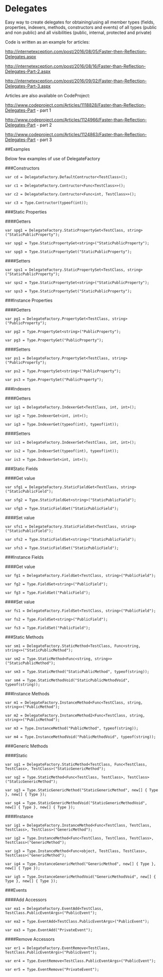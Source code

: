 # Delegates
Easy way to create delegates for obtaining/using all member types (fields, properties, indexers, methods, constructors and events) of all types (public and non public) and all visibilities (public, internal, protected and private)

Code is written as an example for articles:

http://internetexception.com/post/2016/08/05/Faster-then-Reflection-Delegates.aspx

http://internetexception.com/post/2016/08/16/Faster-than-Reflection-Delegates-Part-2.aspx

http://internetexception.com/post/2016/09/02/Faster-than-Reflection-Delegates-Part-3.aspx

Articles are also available on CodeProject:

http://www.codeproject.com/Articles/1118828/Faster-than-Reflection-Delegates-Part - part 1

http://www.codeproject.com/Articles/1124966/Faster-than-Reflection-Delegates-Part - part 2

http://www.codeproject.com/Articles/1124863/Faster-than-Reflection-Delegates-Part - part 3

##Examples

Below few examples of use of DelegateFactory

###Constructors

`var cd = DelegateFactory.DefaultContructor<TestClass>();`

`var c1 = DelegateFactory.Contructor<Func<TestClass>>();`

`var c2 = DelegateFactory.Contructor<Func<int, TestClass>>();`

`var c3 = Type.Contructor(typeof(int));`

###Static Properties

####Getters

`var spg1 = DelegateFactory.StaticPropertyGet<TestClass, string>("StaticPublicProperty");`

`var spg2 = Type.StaticPropertyGet<string>("StaticPublicProperty");`

`var spg3 = Type.StaticPropertyGet("StaticPublicProperty");`

####Setters

`var sps1 = DelegateFactory.StaticPropertySet<TestClass, string>("StaticPublicProperty");`

`var sps2 = Type.StaticPropertySet<string>("StaticPublicProperty");`

`var sps3 = Type.StaticPropertySet("StaticPublicProperty");`

###Instance Properties

####Getters

`var pg1 = DelegateFactory.PropertyGet<TestClass, string>("PublicProperty");`

`var pg2 = Type.PropertyGet<string>("PublicProperty");`

`var pg3 = Type.PropertyGet("PublicProperty");`

####Setters

`var ps1 = DelegateFactory.PropertySet<TestClass, string>("PublicProperty");`

`var ps2 = Type.PropertySet<string>("PublicProperty");`

`var ps3 = Type.PropertySet("PublicProperty");`

###Indexers

####Getters

`var ig1 = DelegateFactory.IndexerGet<TestClass, int, int>();`

`var ig2 = Type.IndexerGet<int, int>();`

`var ig3 = Type.IndexerGet(typeof(int), typeof(int));`

####Setters

`var is1 = DelegateFactory.IndexerSet<TestClass, int, int>();`

`var is2 = Type.IndexerSet(typeof(int), typeof(int));`

`var is3 = Type.IndexerSet<int, int>();`

###Static Fields

####Get value

`var sfg1 = DelegateFactory.StaticFieldGet<TestClass, string>("StaticPublicField");`

`var sfg2 = Type.StaticFieldGet<string>("StaticPublicField");`

`var sfg3 = Type.StaticFieldGet("StaticPublicField");`

####Set value

`var sfs1 = DelegateFactory.StaticFieldSet<TestClass, string>("StaticPublicField");`

`var sfs2 = Type.StaticFieldSet<string>("StaticPublicField");`

`var sfs3 = Type.StaticFieldSet("StaticPublicField");`

###Instance Fields

####Get value

`var fg1 = DelegateFactory.FieldGet<TestClass, string>("PublicField");`

`var fg2 = Type.FieldGet<string>("PublicField");`

`var fg3 = Type.FieldGet("PublicField");`

####Set value

`var fs1 = DelegateFactory.FieldSet<TestClass, string>("PublicField");`

`var fs2 = Type.FieldSet<string>("PublicField");`

`var fs3 = Type.FieldSet("PublicField");`

###Static Methods

`var sm1 = DelegateFactory.StaticMethod<TestClass, Func<string, string>>("StaticPublicMethod");`

`var sm2 = Type.StaticMethod<Func<string, string>>("StaticPublicMethod");`

`var sm3 = Type.StaticMethod("StaticPublicMethod", typeof(string));`

`var sm4 = Type.StaticMethodVoid("StaticPublicMethodVoid", typeof(string));`

###Instance Methods

`var m1 = DelegateFactory.InstanceMethod<Func<TestClass, string, string>>("PublicMethod");`

`var m2 = DelegateFactory.InstanceMethod2<Func<TestClass, string, string>>("PublicMethod");`

`var m3 = Type.InstanceMethod("PublicMethod", typeof(string));`

`var m4 = Type.InstanceMethodVoid("PublicMethodVoid", typeof(string));`

###Generic Methods

####Static

`var sg1 = DelegateFactory.StaticMethod<TestClass, Func<TestClass, TestClass>, TestClass>("StaticGenericMethod");`

`var sg2 = Type.StaticMethod<Func<TestClass, TestClass>, TestClass>("StaticGenericMethod");`

`var sg3 = Type.StaticGenericMethod("StaticGenericMethod", new[] { Type }, new[] { Type });`

`var sg4 = Type.StaticGenericMethodVoid("StaticGenericMethodVoid", new[] { Type }, new[] { Type });`

####Instance

`var ig1 = DelegateFactory.InstanceMethod<Func<TestClass, TestClass, TestClass>, TestClass>("GenericMethod");`

`var ig2 = Type.InstanceMethod<Func<TestClass, TestClass, TestClass>, TestClass>("GenericMethod");`

`var ig3 = Type.InstanceMethod<Func<object, TestClass, TestClass>, TestClass>("GenericMethod");`

`var ig4 = Type.InstanceGenericMethod("GenericMethod", new[] { Type }, new[] { Type });`

`var ig5 = Type.InstanceGenericMethodVoid("GenericMethodVoid", new[] { Type }, new[] { Type });`

###Events 

####Add Accessors

`var ea1 = DelegateFactory.EventAdd<TestClass, TestClass.PublicEventArgs>("PublicEvent");`

`var ea2 = Type.EventAdd<TestClass.PublicEventArgs>("PublicEvent");`

`var ea3 = Type.EventAdd("PrivateEvent");`

####Remove Accessors

`var er1 = DelegateFactory.EventRemove<TestClass, TestClass.PublicEventArgs>("PublicEvent");`

`var er4 = Type.EventRemove<TestClass.PublicEventArgs>("PublicEvent");`

`var er5 = Type.EventRemove("PrivateEvent");`
